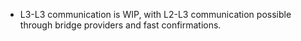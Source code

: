  - L3-L3 communication is WIP, with L2-L3 communication possible through bridge providers and fast confirmations.
